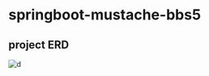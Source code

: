 # springboot-mustache-bbs5

## project ERD
![d](https://user-images.githubusercontent.com/69177351/206075323-482be83a-00f4-4033-a39f-1b3bc2e7ba68.png)